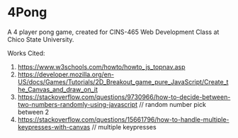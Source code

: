 # 4Pong
A 4 player pong game, created for CINS-465 Web Development Class at Chico State University.


Works Cited:
1. https://www.w3schools.com/howto/howto_js_topnav.asp
2. https://developer.mozilla.org/en-US/docs/Games/Tutorials/2D_Breakout_game_pure_JavaScript/Create_the_Canvas_and_draw_on_it
3. https://stackoverflow.com/questions/9730966/how-to-decide-between-two-numbers-randomly-using-javascript // random number pick between 2
4. https://stackoverflow.com/questions/15661796/how-to-handle-multiple-keypresses-with-canvas // multiple keypresses
